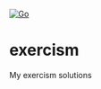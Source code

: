 [![Go](https://github.com/samharju/exercism/actions/workflows/go.yml/badge.svg?branch=main)](https://github.com/samharju/exercism/actions/workflows/go.yml)
# exercism
My exercism solutions

